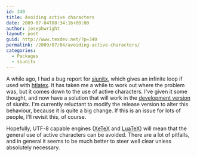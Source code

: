 ```yaml
---
id: 340
title: Avoiding active characters
date: 2009-07-04T08:34:16+00:00
author: josephwright
layout: post
guid: http://www.texdev.net/?p=340
permalink: /2009/07/04/avoiding-active-characters/
categories:
  - Packages
  - siunitx
---
```

A while ago, I had a bug report for [siunitx](http://www.ctan.org/pkg/siunitx), which gives an infinite loop if used with [htlatex](http://www.cse.ohio-state.edu/~gurari/TeX4ht/mn-commands.html).  It has taken me a while to work out where the problem was, but it comes down to the use of active characters. I've given it some thought, and now have a solution that will work in the [development version](http://developer.berlios.de/projects/siunitx/) of siunitx. I'm currently reluctant to modify the release version to alter this behaviour, because it is quite a big change. If this is an issue for lots of people, I'll revisit this, of course.

Hopefully, UTF-8 capable engines ([XeTeX](http://www.tug.org/xetex/) and [LuaTeX](http://www.luatex.org)) will mean that the general use of active characters can be avoided. There are a lot of pitfalls, and in general it seems to be much better to steer well clear unless absolutely necessary.
